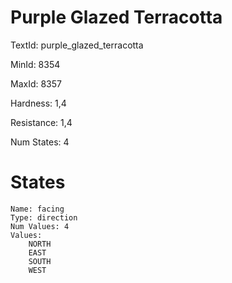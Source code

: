 # Purple Glazed Terracotta

TextId: purple_glazed_terracotta

MinId: 8354

MaxId: 8357

Hardness: 1,4

Resistance: 1,4


Num States: 4

# States
```
Name: facing
Type: direction
Num Values: 4
Values:
    NORTH
    EAST
    SOUTH
    WEST
```